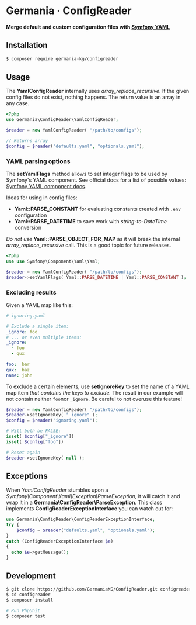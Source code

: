 # Germania · ConfigReader

**Merge default and custom configuration files with [Symfony YAML](https://symfony.com/doc/current/components/yaml.html)** 



## Installation

```bash
$ composer require germania-kg/configreader
```



## Usage

The **YamlConfigReader** internally uses *array_replace_recursive*. If the given config files do not exist, nothing happens. The return value is an array in any case.

```php
<?php
use Germania\ConfigReader\YamlConfigReader;

$reader = new YamlConfigReader( "/path/to/configs");

// Returns array
$config = $reader("defaults.yaml", "optionals.yaml");
```



### YAML parsing options

The **setYamlFlags** method allows to set integer flags to be used by Symfony's YAML component. See official  docs for a list of possible values: [Symfony YAML component docs](https://symfony.com/doc/current/components/yaml.html#advanced-usage-flags). 

Ideas for using in config files:

- **Yaml::PARSE_CONSTANT** for evaluating constants created with `.env` configuration
-  **Yaml::PARSE_DATETIME** to save work with *string-to-DateTime* conversion

*Do not use* **Yaml::PARSE_OBJECT_FOR_MAP** as it will break the internal *array_replace_recursive* call. This is a good topic for future releases.

```php
<?php
use use Symfony\Component\Yaml\Yaml;

$reader = new YamlConfigReader( "/path/to/configs");
$reader->setYamlFlags( Yaml::PARSE_DATETIME | Yaml::PARSE_CONSTANT );
```



### Excluding results

Given a YAML map like this:

```yaml
# ignoring.yaml

# Exclude a single item:
_ignore: foo
# ... or even multiple items:
_ignore: 
  - foo
  - qux
  
foo:  bar
qux:  baz
name: john
```

To exclude a certain elements, use **setIgnoreKey** to set the name of a YAML map item *that contains the keys to exclude.* The result in our example will not contain neither `foo`nor `_ignore`. Be careful to not overuse this feature!

```php
$reader = new YamlConfigReader( "/path/to/configs");
$reader->setIgnoreKey( "_ignore" );
$config = $reader("ignoring.yaml");

# Will both be FALSE:
isset( $config["_ignore"])
isset( $config["foo"])

# Reset again
$reader->setIgnoreKey( null );
```





## Exceptions

When *YamlConfigReader* stumbles upon a *Symfony\Component\Yaml\Exception\ParseException*, it will catch it and wrap it in a **Germania\ConfigReader\ParseException**. This class implements **ConfigReaderExceptionInterface** you can watch out for:

```php
use Germania\ConfigReader\ConfigReaderExceptionInterface;
try {
	$config = $reader("defaults.yaml", "optionals.yaml");  
}
catch (ConfigReaderExceptionInterface $e)
{
  echo $e->getMessage();
}

```



## Development

```bash
$ git clone https://github.com/GermaniaKG/ConfigReader.git configreader
$ cd configreader
$ composer install

# Run PhpUnit
$ composer test
```

